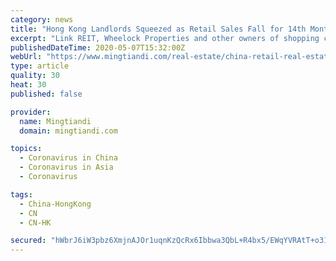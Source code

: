 ```yaml
---
category: news
title: "Hong Kong Landlords Squeezed as Retail Sales Fall for 14th Month"
excerpt: "Link REIT, Wheelock Properties and other owners of shopping centres in the city have issued profit warnings after consumer spending slid for 14 months."
publishedDateTime: 2020-05-07T15:32:00Z
webUrl: "https://www.mingtiandi.com/real-estate/china-retail-real-estate-news/hong-kong-landlords-squeezed-as-retail-sales-fall/"
type: article
quality: 30
heat: 30
published: false

provider:
  name: Mingtiandi
  domain: mingtiandi.com

topics:
  - Coronavirus in China
  - Coronavirus in Asia
  - Coronavirus

tags:
  - China-HongKong
  - CN
  - CN-HK

secured: "hWbrJ6iW3pbz6XmjnAJOr1uqnKzQcRx6Ibbwa3QbL+R4bx5/EWqYVRAtT+o318iZ5Alderm87Wj1Y/WMz53IR5p50tKAmeWZerXGiPzZ2M0q77Y0yVLEgERDK2Cs56XqsrPcCkCZjSH2WM4qio2wvhehW/NZMUita11WE2QmAofDW+ICkcR28J56ugWicObjkzkuWOBBZud8WYT3UcvaRMrhoqtM33XIV3BKemuuG3Opm0O0uK3+H+W2C5vh51epcsHllUJ+qC6fsNDRpSVJBJQxA0CfAb+08GkvyJVQYQVEXvvM10cfgSaLHY42N5Karefl7FstiurG9YEyZJjXSeewxekpqFcvO6ch9MfqF3DRTUbbwgxpDSEgDNxk2F4RnAlNR9adT572dXnl3Z4tFtTKOBEI3h9wdO2WCUttDEAkuMaiGWZM+bTobMtH264dmOZ3b1DQv43TbHpAJUnv4JM8BMD2BPXNSoNDrnKVGnE=;7Samu1eOq6zb67a4xdcMCw=="
---
```


